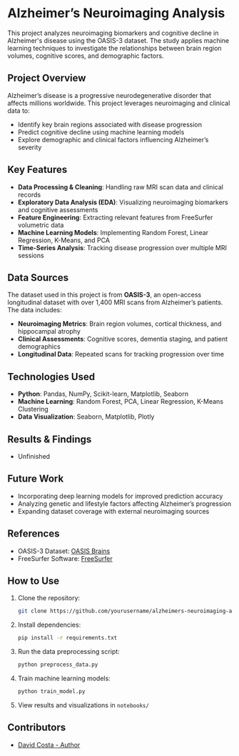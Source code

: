 # Alzheimer’s Neuroimaging Analysis  

This project analyzes neuroimaging biomarkers and cognitive decline in Alzheimer's disease using the OASIS-3 dataset. The study applies machine learning techniques to investigate the relationships between brain region volumes, cognitive scores, and demographic factors.  

## Project Overview  

Alzheimer’s disease is a progressive neurodegenerative disorder that affects millions worldwide. This project leverages neuroimaging and clinical data to:  
- Identify key brain regions associated with disease progression  
- Predict cognitive decline using machine learning models  
- Explore demographic and clinical factors influencing Alzheimer’s severity  

## Key Features  
- **Data Processing & Cleaning**: Handling raw MRI scan data and clinical records  
- **Exploratory Data Analysis (EDA)**: Visualizing neuroimaging biomarkers and cognitive assessments  
- **Feature Engineering**: Extracting relevant features from FreeSurfer volumetric data  
- **Machine Learning Models**: Implementing Random Forest, Linear Regression, K-Means, and PCA  
- **Time-Series Analysis**: Tracking disease progression over multiple MRI sessions  

## Data Sources  
The dataset used in this project is from **OASIS-3**, an open-access longitudinal dataset with over 1,400 MRI scans from Alzheimer’s patients. The data includes:  
- **Neuroimaging Metrics**: Brain region volumes, cortical thickness, and hippocampal atrophy  
- **Clinical Assessments**: Cognitive scores, dementia staging, and patient demographics  
- **Longitudinal Data**: Repeated scans for tracking progression over time  

## Technologies Used  
- **Python**: Pandas, NumPy, Scikit-learn, Matplotlib, Seaborn  
- **Machine Learning**: Random Forest, PCA, Linear Regression, K-Means Clustering  
- **Data Visualization**: Seaborn, Matplotlib, Plotly  

## Results & Findings  
- Unfinished

## Future Work  
- Incorporating deep learning models for improved prediction accuracy  
- Analyzing genetic and lifestyle factors affecting Alzheimer’s progression  
- Expanding dataset coverage with external neuroimaging sources  

## References  
- OASIS-3 Dataset: [OASIS Brains](https://www.oasis-brains.org/)  
- FreeSurfer Software: [FreeSurfer](https://surfer.nmr.mgh.harvard.edu/)  

## How to Use  
1. Clone the repository:  
   ```bash
   git clone https://github.com/yourusername/alzheimers-neuroimaging-analysis.git  
   ```
2. Install dependencies:  
   ```bash
   pip install -r requirements.txt  
   ```
3. Run the data preprocessing script:  
   ```bash
   python preprocess_data.py  
   ```
4. Train machine learning models:  
   ```bash
   python train_model.py  
   ```
5. View results and visualizations in `notebooks/`  

## Contributors  
- [David Costa - Author](https://github.com/costad3atwit) 
